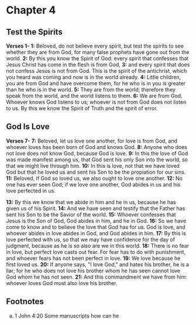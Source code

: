 # Chapter 4

## Test the Spirits

**Verses 1-**
**1:** Beloved, do not believe every spirit, but test the spirits to see whether they are from God, for many false prophets have gone out from the world.
**2:** By this you know the Spirit of God: every spirit that confesses that Jesus Christ has come in the flesh is from God,
**3:** and every spirit that does not confess Jesus is not from God. This is the spirit of the antichrist, which you heard was coming and now is in the world already.
**4:** Little children, you are from God and have overcome them, for he who is in you is greater than he who is in the world.
**5:** They are from the world; therefore they speak from the world, and the world listens to them.
**6:** We are from God. Whoever knows God listens to us; whoever is not from God does not listen to us. By this we know the Spirit of Truth and the spirit of error.

## God Is Love

**Verses 7-**
**7:** Beloved, let us love one another, for love is from God, and whoever loves has been born of God and knows God.
**8:** Anyone who does not love does not know God, because God is love.
**9:** In this the love of God was made manifest among us, that God sent his only Son into the world, so that we might live through him.
**10:** In this is love, not that we have loved God but that he loved us and sent his Son to be the propiation for our sins.
**11:** Beloved, if God so loved us, we also ought to love one another.
**12:** No one has ever seen God; if we love one another, God abides in us and his love perfected in us.

**13:** By this we know that we abide in him and he in us, because he has given us of his Spirit.
**14:** And we have seen and testify that the Father has sent his Son to be the Savior of the world.
**15:** Whoever confesses that Jesus is the Son of God, God abides in him, and he in God.
**16:** So we have come to know and to believe the love that God has for us. God is love, and whoever abides in love abides in God, and God abides in him.
**17:** By this is love perfected with us, so that we may have confidence for the day of judgment, because as he is so also are we in this world.
**18:** There is no fear in love, but perfect love casts out fear. For fear has to do with punishment, and whoever fears has not been perfect in love.
**19:** We love because he first loved us.
**20:** If anyone says, "I love God," and hates his brother, he is a liar; for he who does not love his brother whom he has seen cannot love God whom he has not seen.
**21:** And this commandment we have from him: whoever loves God must also love his brother.

## Footnotes

<ol type='a'>
	<li>1 John 4:20 Some manuscripts how can he</li>
</ol>
